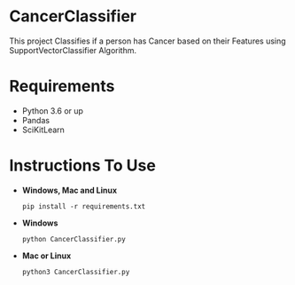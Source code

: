 # CancerClassifier
This project Classifies if a person has Cancer based on their Features using SupportVectorClassifier Algorithm.

# Requirements
 - Python 3.6 or up
 - Pandas
 - SciKitLearn
 
 # Instructions To Use
 - **Windows, Mac and Linux**
   ``` 
   pip install -r requirements.txt
   ```
 - **Windows**
   ```
   python CancerClassifier.py
   ```
 - **Mac or Linux**
   ```
   python3 CancerClassifier.py
   ```
